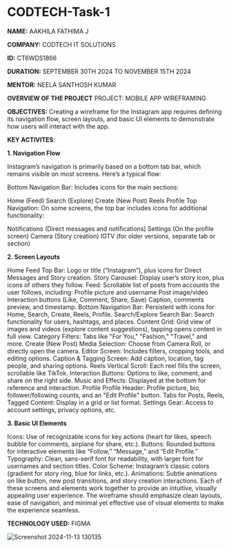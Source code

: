# CODTECH-Task-1

**NAME:** AAKHILA FATHIMA J

**COMPANY:** CODTECH IT SOLUTIONS

**ID:** CT6WDS1866

**DURATION:** SEPTEMBER 30TH 2024 TO NOVEMBER 15TH 2024

**MENTOR:** NEELA SANTHOSH KUMAR

**OVERVIEW OF THE PROJECT**
PROJECT: MOBILE APP WIREFRAMING

**OBJECTIVES:** Creating a wireframe for the Instagram app requires defining its navigation flow, screen layouts, and basic UI elements to demonstrate how users will interact with the app. 

**KEY ACTIVITES**:

**1. Navigation Flow**

Instagram’s navigation is primarily based on a bottom tab bar, which remains visible on most screens. Here’s a typical flow:

Bottom Navigation Bar: Includes icons for the main sections:

Home (Feed)
Search (Explore)
Create (New Post)
Reels
Profile
Top Navigation: On some screens, the top bar includes icons for additional functionality:

Notifications (Direct messages and notifications)
Settings (On the profile screen)
Camera (Story creation)
IGTV (for older versions, separate tab or section)

**2. Screen Layouts**

Home Feed
Top Bar: Logo or title (“Instagram”), plus icons for Direct Messages and Story creation.
Story Carousel: Display user’s story icon, plus icons of others they follow.
Feed: Scrollable list of posts from accounts the user follows, including:
Profile picture and username
Post image/video
Interaction buttons (Like, Comment, Share, Save)
Caption, comments preview, and timestamp.
Bottom Navigation Bar: Persistent with icons for Home, Search, Create, Reels, Profile.
Search/Explore
Search Bar: Search functionality for users, hashtags, and places.
Content Grid: Grid view of images and videos (explore content suggestions), tapping opens content in full view.
Category Filters: Tabs like "For You," "Fashion," "Travel," and more.
Create (New Post)
Media Selection: Choose from Camera Roll, or directly open the camera.
Editor Screen: Includes filters, cropping tools, and editing options.
Caption & Tagging Screen: Add caption, location, tag people, and sharing options.
Reels
Vertical Scroll: Each reel fills the screen, scrollable like TikTok.
Interaction Buttons: Options to like, comment, and share on the right side.
Music and Effects: Displayed at the bottom for reference and interaction.
Profile
Profile Header: Profile picture, bio, follower/following counts, and an "Edit Profile" button.
Tabs for Posts, Reels, Tagged Content: Display in a grid or list format.
Settings Gear: Access to account settings, privacy options, etc.

**3. Basic UI Elements**

Icons: Use of recognizable icons for key actions (heart for likes, speech bubble for comments, airplane for share, etc.).
Buttons: Rounded buttons for interactive elements like “Follow,” “Message,” and “Edit Profile.”
Typography: Clean, sans-serif font for readability, with larger font for usernames and section titles.
Color Scheme: Instagram’s classic colors (gradient for story ring, blue for links, etc.).
Animations: Subtle animations on like button, new post transitions, and story creation interactions.
Each of these screens and elements work together to provide an intuitive, visually appealing user experience. The wireframe should emphasize clean layouts, ease of navigation, and minimal yet effective use of visual elements to make the experience seamless.

**TECHNOLOGY USED:** FIGMA

![Screenshot 2024-11-13 130135](https://github.com/user-attachments/assets/fa437aef-ea13-42fe-94e0-6f66de20a3f9)

